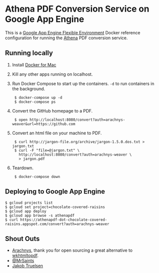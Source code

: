 # Athena PDF Conversion Service on Google App Engine

This is a [Google App Engine Flexible Environment](https://cloud.google.com/appengine/docs/flexible/) Docker reference configuration for running the [Athena](https://github.com/arachnys/athenapdf) PDF conversion service.

## Running locally

1. Install [Docker for Mac](https://docs.docker.com/docker-for-mac/install/)
1. Kill any other apps running on localhost.
1. Run Docker Compose to start up the containers. `-d` to run containers in the background.

        $ docker-compose up -d
        $ docker-compose ps

1. Convert the GitHub homepage to a PDF.

        $ open http://localhost:8080/convert?auth=arachnys-weaver&url=https://github.com

1. Convert an html file on your machine to PDF.

        $ curl http://jargon-file.org/archive/jargon-1.5.0.dos.txt > jargon.txt
        $ curl -F "file=@jargon.txt" \
          http://localhost:8080/convert?auth=arachnys-weaver \
          > jargon.pdf

1. Teardown.

        $ docker-compose down

## Deploying to Google App Engine

```
$ gcloud projects list
$ gcloud set project=chocolate-covered-raisins
$ gcloud app deploy
$ gcloud app browse -s athenapdf
$ curl https://athenapdf-dot-chocolate-covered-raisins.appspot.com/convert?auth=arachnys-weaver
```

## Shout Outs

* [Arachnys](https://www.arachnys.com/), thank you for open sourcing a great alternative to [wkhtmltopdf](https://news.ycombinator.com/item?id=11446254).
* [@MrSaints](https://github.com/MrSaints)
* [Jakob Truelsen](https://github.com/antialize)
